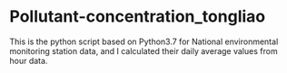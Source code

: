 # Pollutant-concentration_tongliao
This is the python script based on Python3.7 for National environmental monitoring station data, and I calculated their daily average values from hour data.
